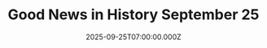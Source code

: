 ---
title: "Good News in History September 25"
date: 2025-09-25T07:00:00.000Z
category: Human Kindness
externalLink: "https://www.goodnewsnetwork.org/events060925/"
image: ""
excerpt: "56 years ago today, the charter establishing the Organization of Islamic Cooperation was signed in Rabat, Morocco. The OIC consists of 47 members that are either Islamic by law, Arab by lingua franca, or which contain a large Muslim population like Uganda. The opening preamble states that “Muslim governments would consult with a view to […] The post Good News…"
---